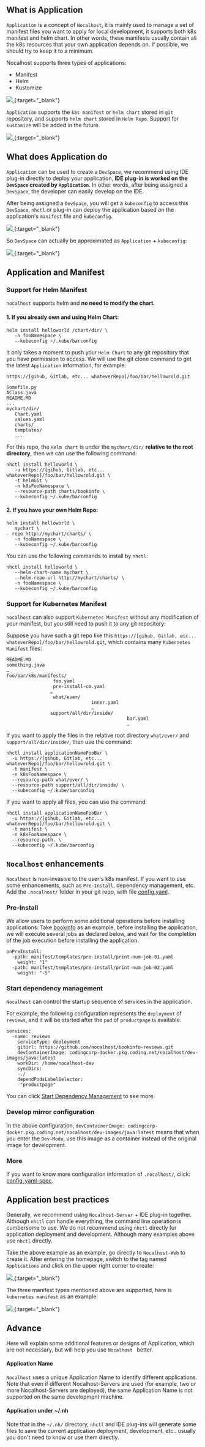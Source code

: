 ## What is Application

`Application` is a concept of `Nocalhost`, it is mainly used to manage a set of manifest files you want to apply for local development, it supports both k8s manifest and helm chart. In other words, these manifests usually contain all the k8s resources that your own application depends on. If possible, we should try to keep it to a minimum.

Nocalhost supports three types of applications:

* Manifest
* Helm
* Kustomize

[ ![](../assets/images/concept/what-is-application.png) ](../assets/images/concept/what-is-application.png){:target="_blank"}

`Application` supports the `k8s manifest` or `helm chart` stored in `git` repository, and supports `helm chart` stored in `Helm Repo`. Support for `kustomize` will be added in the future.

[ ![](../assets/images/concept/diffrent-type-of-application.png) ](../assets/images/concept/diffrent-type-of-application.png){:target="_blank"}

## What does Application do

`Application` can be used to create a `DevSpace`, we recommend using IDE plug-in directly to deploy your application, **IDE plug-in is worked on the `DevSpace` created by `Application`**. In other words, after being assigned a `DevSpace`, the developer can easily develop on the IDE.



After being assigned a `DevSpace`, you will get a `kubeconfig` to access this `DevSpace`, `nhctl` or plug-in can deploy the application based on the application's `manifest` file and `kubeconfig`.

[ ![](../assets/images/concept/manifest-and-kubeconfig.png) ](../assets/images/concept/manifest-and-kubeconfig.png){:target="_blank"}

So `DevSpace` can actually be approximated as `Application` + `kubeconfig`:

[ ![](../assets/images/concept/application-and-space.png) ](../assets/images/concept/application-and-space.png){:target="_blank"}



## Application and Manifest

### Support for Helm Manifest

`nocalhost` supports helm and **no need to modify the chart**.


#### 1. If you already own and using Helm Chart:

```
helm install helloworld /chart/dir/ \
   -n fooNamespace \
   --kubeconfig ~/.kube/barconfig
```



It only takes a moment to push your `Helm Chart` to any git repository that you have permission to access. We will use the git clone command to get the latest `Application` information, for example:

```
https://[gihub, Gitlab, etc... whateverRepo]/foo/bar/hellowrold.git

Somefile.py
AClass.java
README.MD
...
mychart/dir/
   Chart.yaml
   values.yaml
   charts/
   templates/
   ...
```

For this repo, the `Helm chart`  is under the `mychart/dir/` **relative to the root directory**, then we can use the following command:

```
nhctl install helloworld \
   -u https://[gihub, Gitlab, etc... whateverRepo]/foo/bar/hellowrold.git \
   -t helmGit \
   -n k8sFooNamespace \
   --resource-path charts/bookinfo \
   --kubeconfig ~/.kube/barconfig
```

#### 2. If you have your own Helm Repo:

```
helm install helloworld \
   mychart \
- repo http://mychart/charts/ \
   -n fooNamespace \
   --kubeconfig ~/.kube/barconfig
```

You can use the following commands to install by `nhctl`:

```
nhctl install helloworld \
   --helm-chart-name mychart \
   --helm-repo-url http://mychart/charts/ \
   -n fooNamespace \
   --kubeconfig ~/.kube/barconfig
```



### Support for Kubernetes Manifest

`nocalhost` can also support `Kubernetes Manifest` without any modification of your manifest, but you still need to push it to any git repository:

Suppose you have such a git repo like this `https://[gihub, Gitlab, etc... whateverRepo]/foo/bar/hellowrold.git`, which contains many `Kubernetes Manifest` files:

```
README.MD
something.java
…
foo/bar/k8s/manifests/
                 foo.yaml
                 pre-install-cm.yaml
                …
                 what/ever/
                               inner.yaml
                               …
                support/all/dir/inside/
                                            bar.yaml
                                            …
```

If you want to apply the files in the relative root directory `what/ever/` and `support/all/dir/inside/`, then use the command:

```
nhctl install applicationNameFooBar \
  -u https://[gihub, Gitlab, etc... whateverRepo]/foo/bar/hellowrold.git \
  -t manifest \
  -n k8sFooNamespace \
  --resource-path what/ever/ \
  --resource-path support/all/dir/inside/ \
  --kubeconfig ~/.kube/barconfig
```

If you want to apply all files, you can use the command:

```
nhctl install applicationNameFooBar \
  -u https://[gihub, Gitlab, etc... whateverRepo]/foo/bar/hellowrold.git \
  -t manifest \
  -n k8sFooNamespace \
  --resource-path. \
  --kubeconfig ~/.kube/barconfig
```



## `Nocalhost` enhancements

`Nocalhost` is non-invasive to the user's k8s manifest. If you want to use some enhancements, such as `Pre-Install`, dependency management, etc. Add the `.nocalhost/` folder in your git repo, with file [config.yaml](https://github.com/nocalhost/bookinfo/blob/main/.nocalhost/config.yaml).



### Pre-Install

We allow users to perform some additional operations before installing applications. Take [bookinfo](https://github.com/nocalhost/bookinfo) as an example, before installing the application, we will execute several jobs as declared below, and wait for the completion of the job execution before installing the application.

```
onPreInstall:
  -path: manifest/templates/pre-install/print-num-job-01.yaml
    weight: "1"
  -path: manifest/templates/pre-install/print-num-job-02.yaml
    weight: "-5"
```



### Start dependency management

`Nocalhost` can control the startup sequence of services in the application.

For example, the following configuration represents the `deployment` of `reviews`, and it will be started after the `pod` of `productpage` is available.

```
services:
  -name: reviews
    serviceType: deployment
    gitUrl: https://github.com/nocalhost/bookinfo-reviews.git
    devContainerImage: codingcorp-docker.pkg.coding.net/nocalhost/dev-images/java:latest
    workDir: /home/nocalhost-dev
    syncDirs:
    -./
    dependPodsLabelSelector:
    -"productpage"
```

You can click [Start Dependency Management](https://nocalhost.dev/Concepts/service/#2-specify-the-startup-sequence-dependency) to see more.



### Develop mirror configuration

In the above configuration, `devContainerImage: codingcorp-docker.pkg.coding.net/nocalhost/dev-images/java:latest` means that when you enter the `Dev-Mode`, use this image as a container instead of the original image for development.



### More

If you want to know more configuration information of `.nocalhost/`, click: [config-yaml-spec](/References/nocalhost-config-yaml-spec/).



## Application best practices

Generally, we recommend using `Nocalhost-Server` + IDE plug-in together. Although `nhctl` can handle everything, the command line operation is cumbersome to use. We do not recommend using `nhctl` directly for application deployment and development. Although many examples above use `nhctl` directly.


Take the above example as an example, go directly to `Nocalhost-Web` to create it. After entering the homepage, switch to the tag named `Applications` and click on the upper right corner to create:


[ ![](../assets/images/concept/create-application.png) ](../assets/images/concept/create-application.png){:target="_blank"}


The three manifest types mentioned above are supported, here is `kubernetes manifest` as an example:

[ ![](../assets/images/concept/create-application-detail.png) ](../assets/images/concept/create-application-detail.png){:target="_blank"}

## Advance

Here will explain some additional features or designs of Application, which are not necessary, but will help you use `Nocalhost ` better.



#### Application Name

`Nocalhost` uses a unique Application Name to identify different applications. Note that even if different Nocalhost-Servers are used (for example, two or more Nocalhost-Servers are deployed), the same Application Name is not supported on the same development machine.



#### Application under ~/.nh

Note that in the `~/.nh/` directory, `nhctl` and IDE plug-ins will generate some files to save the current application deployment, development, etc.. usually you don't need to know or use them directly.